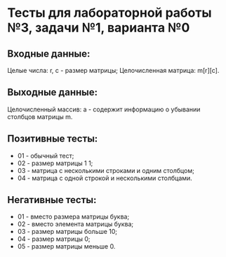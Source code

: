 # Тесты для лабораторной работы №3, задачи №1, варианта №0

## Входные данные:

Целые числа: r, c - размер матрицы;
Целочисленная матрица: m[r][c].

## Выходные данные:

Целочисленный массив: a - содержит информацию о убывании столбцов матрицы m.

## Позитивные тесты:
 - 01 - обычный тест;
 - 02 - размер матрицы 1 1;
 - 03 - матрица с несколькими строками и одним столбцом;
 - 04 - матрица с одной строкой и несколькими столбцами.                                                                

## Негативные тесты:
 - 01 - вместо размера матрицы буква;
 - 02 - вместо элемента матрицы буква;
 - 03 - размер матрицы больше 10;
 - 04 - размер матрицы 0;
 - 05 - размер матрицы меньше 0.
